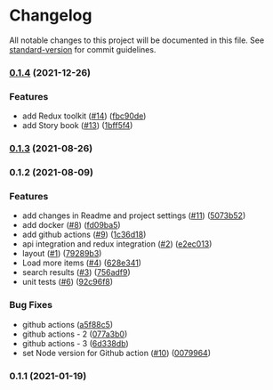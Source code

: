 # Changelog

All notable changes to this project will be documented in this file. See [standard-version](https://github.com/conventional-changelog/standard-version) for commit guidelines.

### [0.1.4](https://github.com/jtroya/artwork-search/compare/v0.1.3...v0.1.4) (2021-12-26)


### Features

* add Redux toolkit ([#14](https://github.com/jtroya/artwork-search/issues/14)) ([fbc90de](https://github.com/jtroya/artwork-search/commit/fbc90de9803da9d19a90f5e2128ab4b6bbcb1bc3))
* add Story book ([#13](https://github.com/jtroya/artwork-search/issues/13)) ([1bff5f4](https://github.com/jtroya/artwork-search/commit/1bff5f4f133efa68465f71b75660c29ba10531a1))

### [0.1.3](https://github.com/jtroya/artwork-search/compare/v0.1.2...v0.1.3) (2021-08-26)

### 0.1.2 (2021-08-09)


### Features

* add changes in Readme and project settings ([#11](https://github.com/jtroya/artwork-search/issues/11)) ([5073b52](https://github.com/jtroya/artwork-search/commit/5073b526dd2bb270a5ce4fbbd8047ad512334d56))
* add docker ([#8](https://github.com/jtroya/artwork-search/issues/8)) ([fd09ba5](https://github.com/jtroya/artwork-search/commit/fd09ba50b5f3a007847164c2e16eb648f4e05834))
* add github actions ([#9](https://github.com/jtroya/artwork-search/issues/9)) ([1c36d18](https://github.com/jtroya/artwork-search/commit/1c36d185bd07b4716d025fd06dbb4130f102083d))
* api integration and redux integration ([#2](https://github.com/jtroya/artwork-search/issues/2)) ([e2ec013](https://github.com/jtroya/artwork-search/commit/e2ec013e352d429d292131c16f39519d4aef0ba0))
* layout ([#1](https://github.com/jtroya/artwork-search/issues/1)) ([79289b3](https://github.com/jtroya/artwork-search/commit/79289b33345c73a7d4c481bbc6c80050fb1793c7))
* Load more items ([#4](https://github.com/jtroya/artwork-search/issues/4)) ([628e341](https://github.com/jtroya/artwork-search/commit/628e341bca73e007eead4848b6875c1106c3df06))
* search results ([#3](https://github.com/jtroya/artwork-search/issues/3)) ([756adf9](https://github.com/jtroya/artwork-search/commit/756adf95c9fdefe2f99d5f3e8b8e81c0f7c626c7))
* unit tests ([#6](https://github.com/jtroya/artwork-search/issues/6)) ([92c96f8](https://github.com/jtroya/artwork-search/commit/92c96f82365322eb63bc9ddc305d03afd91cc6ea))


### Bug Fixes

* github actions ([a5f88c5](https://github.com/jtroya/artwork-search/commit/a5f88c5a3de8e8e5a7b2c59d5d3b2f402c3b0327))
* github actions - 2 ([077a3b0](https://github.com/jtroya/artwork-search/commit/077a3b07adbd0e89aa4077be50c50711d4587b90))
* github actions - 3 ([6d338db](https://github.com/jtroya/artwork-search/commit/6d338db5932b61f0efea8fcdf46355efce23452b))
* set Node version for Github action ([#10](https://github.com/jtroya/artwork-search/issues/10)) ([0079964](https://github.com/jtroya/artwork-search/commit/007996471301f7ab053c6fe479a26d3f1a999449))

### 0.1.1 (2021-01-19)
